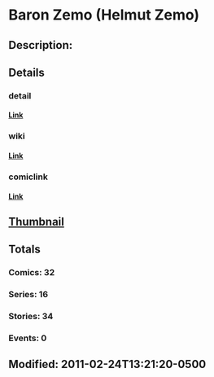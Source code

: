 # Baron Zemo (Helmut Zemo)
## Description: 
## Details
### detail
#### [Link](http://marvel.com/characters/238/baron_zemo?utm_campaign=apiRef&utm_source=225578a89fc76f3d20fbffda5d17a88d)
### wiki
#### [Link](http://marvel.com/universe/Baron_Zemo_(Helmut_Zemo)?utm_campaign=apiRef&utm_source=225578a89fc76f3d20fbffda5d17a88d)
### comiclink
#### [Link](http://marvel.com/comics/characters/1010906/baron_zemo_helmut_zemo?utm_campaign=apiRef&utm_source=225578a89fc76f3d20fbffda5d17a88d)
## [Thumbnail](http://i.annihil.us/u/prod/marvel/i/mg/5/a0/4c0035890fb0a.jpg)
## Totals
### Comics: 32
### Series: 16
### Stories: 34
### Events: 0
## Modified: 2011-02-24T13:21:20-0500